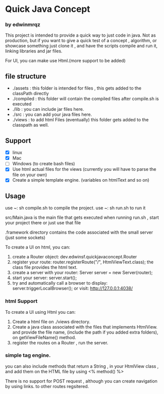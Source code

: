 # Quick Java Concept

### by edwinmrqz

This project is intended to provide a quick way to just code in java.
Not as production, but if you want to give a quick test of a concept , algorithm, or showcase something
just clone it , and have the scripts compile and run it, linking libraries and jar files. 

For UI, you can make use Html.(more support to be added)

## file structure

* ./assets : this folder is intended for files , this gets added to the classPath directly
* ./compiled : this folder will contain the compiled files after compile.sh is executed
* ./lib : you can include jar files here.
* ./src : you can add your java files here.
* ./views : to add html Files (eventually) this folder gets added to the classpath as well.

## Support
- [x] linux
- [x] Mac
- [ ] Windows (to create bash files)
- [x] Use html actual files for the views (currently you will have to parse the file on your own)
- [x] Create a simple template engine. (variables on htmlText and so on)

## Usage

use ~: sh compile.sh to compile the project.
use ~: sh run.sh to run it

src/Main.java is the main file that gets executed when running run.sh , start your project there or just use that file

.framework directory contains the code associated with the small server (just some sockets)


To create a UI on html, you can: 

1. create a Router object: dev.edwinsf.quickjavaconcept.Router
2. register your route: router.registerRoute("/", HtmlViewText.class); the class file provides the html text.
3. create a server with your router: Server server = new Server(router);
4. start your server:  server.start();
5. try and automatically call a browser to display:  server.triggerLocalBrowser(); or visit: http://127.0.0.1:4038/ 

### html Support
To create a UI using Html you can: 

1. Create a html file on ./views directory. 
2. Create a java class associated with the files that implements HtmlView. and provide the file name, (include the path if you added extra folders), on getViewFileName() method. 
3. register the routes on a Router , run the server.

### simple tag engine. 
you can also include methods that return a String , in your HtmlView class , and add them on the HTML file by using <% method() %> 

There is no support for POST request , although you can create navigation by using links. to other routes regsitered.

